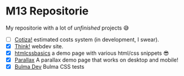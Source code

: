 # M13 Repositorie

My repositorie with a lot of *unfinished* projects :sweat_smile:

- [ ] [Cotiza!](https://github.com/max131/cotiza) estimated costs system (in
  development, I swear).
- [x] [Think!](https://github.com/max131/think) webdev site.
- [x] [htmlcssbasics](https://github.com/max131/htmlcssbasics) a demo page with
  various html/css snippets :sunglasses:
- [x] [Parallax](https://github.com/max131/parallax) A parallax demo page that
  works on desktop and mobile!
- [x] [Bulma Dev](https://github.com/max131/bulma-dev) Bulma CSS tests

